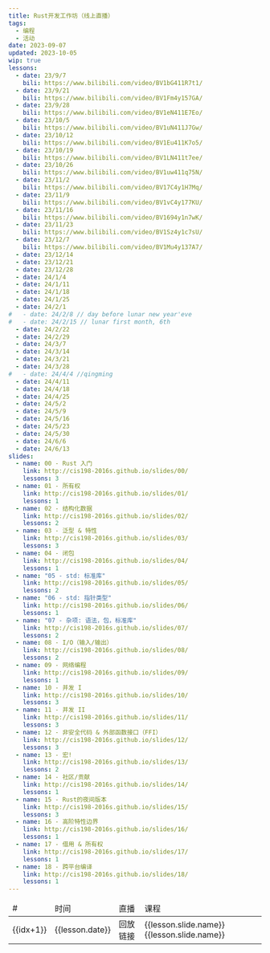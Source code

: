```yaml
---
title: Rust开发工作坊（线上直播）
tags:
  - 编程
  - 活动
date: 2023-09-07
updated: 2023-10-05
wip: true
lessons:
  - date: 23/9/7
    bili: https://www.bilibili.com/video/BV1bG411R7t1/
  - date: 23/9/21
    bili: https://www.bilibili.com/video/BV1Fm4y157GA/
  - date: 23/9/28
    bili: https://www.bilibili.com/video/BV1eN411E7Eo/
  - date: 23/10/5
    bili: https://www.bilibili.com/video/BV1uN411J7Gw/
  - date: 23/10/12
    bili: https://www.bilibili.com/video/BV1Eu411K7o5/
  - date: 23/10/19
    bili: https://www.bilibili.com/video/BV1LN411t7ee/
  - date: 23/10/26
    bili: https://www.bilibili.com/video/BV1uw411q75N/
  - date: 23/11/2
    bili: https://www.bilibili.com/video/BV17C4y1H7Mq/
  - date: 23/11/9
    bili: https://www.bilibili.com/video/BV1vC4y177KU/
  - date: 23/11/16
    bili: https://www.bilibili.com/video/BV1694y1n7wK/
  - date: 23/11/23
    bili: https://www.bilibili.com/video/BV1Sz4y1c7sU/
  - date: 23/12/7
    bili: https://www.bilibili.com/video/BV1Mu4y137A7/
  - date: 23/12/14
  - date: 23/12/21
  - date: 23/12/28
  - date: 24/1/4
  - date: 24/1/11
  - date: 24/1/18
  - date: 24/1/25
  - date: 24/2/1
#   - date: 24/2/8 // day before lunar new year'eve
#   - date: 24/2/15 // lunar first month, 6th
  - date: 24/2/22
  - date: 24/2/29
  - date: 24/3/7
  - date: 24/3/14
  - date: 24/3/21
  - date: 24/3/28
#   - date: 24/4/4 //qingming
  - date: 24/4/11
  - date: 24/4/18
  - date: 24/4/25
  - date: 24/5/2
  - date: 24/5/9
  - date: 24/5/16
  - date: 24/5/23
  - date: 24/5/30
  - date: 24/6/6
  - date: 24/6/13
slides:
  - name: 00 - Rust 入门
    link: http://cis198-2016s.github.io/slides/00/
    lessons: 3
  - name: 01 - 所有权
    link: http://cis198-2016s.github.io/slides/01/
    lessons: 1
  - name: 02 - 结构化数据
    link: http://cis198-2016s.github.io/slides/02/
    lessons: 2
  - name: 03 - 泛型 & 特性
    link: http://cis198-2016s.github.io/slides/03/
    lessons: 3
  - name: 04 - 闭包
    link: http://cis198-2016s.github.io/slides/04/
    lessons: 1
  - name: "05 - std: 标准库"
    link: http://cis198-2016s.github.io/slides/05/
    lessons: 2
  - name: "06 - std: 指针类型"
    link: http://cis198-2016s.github.io/slides/06/
    lessons: 1
  - name: "07 - 杂项: 语法，包，标准库"
    link: http://cis198-2016s.github.io/slides/07/
    lessons: 2
  - name: 08 - I/O（输入/输出）
    link: http://cis198-2016s.github.io/slides/08/
    lessons: 2
  - name: 09 - 网络编程
    link: http://cis198-2016s.github.io/slides/09/
    lessons: 1
  - name: 10 - 并发 I
    link: http://cis198-2016s.github.io/slides/10/
    lessons: 3
  - name: 11 - 并发 II
    link: http://cis198-2016s.github.io/slides/11/
    lessons: 3
  - name: 12 - 非安全代码 & 外部函数接口（FFI）
    link: http://cis198-2016s.github.io/slides/12/
    lessons: 3
  - name: 13 - 宏!
    link: http://cis198-2016s.github.io/slides/13/
    lessons: 2
  - name: 14 - 社区/贡献
    link: http://cis198-2016s.github.io/slides/14/
    lessons: 1
  - name: 15 - Rust的夜间版本
    link: http://cis198-2016s.github.io/slides/15/
    lessons: 3
  - name: 16 - 高阶特性边界
    link: http://cis198-2016s.github.io/slides/16/
    lessons: 1
  - name: 17 - 借用 & 所有权
    link: http://cis198-2016s.github.io/slides/17/
    lessons: 1
  - name: 18 - 跨平台编译
    link: http://cis198-2016s.github.io/slides/18/
    lessons: 1
---
```


<script setup>
import { useData } from 'vitepress'
import { isProxy, toRaw } from 'vue';

const { frontmatter } = useData()
const lessons = toRaw(frontmatter.value).lessons
const slides = toRaw(frontmatter.value).slides
let start = 0;
for (let i = 0; i < slides.length; i++) {
  let end = start +slides[i].lessons;
  lessons[start].slide = slides[i];
  start = end;
}

// function getTitle(number) {
//     return `第 ${number} 课【${ lessons[number - 1].date }】 ${ lessons[number - 1]?.name }`;
// }

</script>

<table class="rust_table">

<thead>
<tr>
<td>#</td>
<td>时间</td>
<td>直播</td>
<td>课程</td>
</tr>
</thead>

<tbody>

<tr v-for="(lesson, idx) in lessons">
<td>{{idx+1}}</td>
<td>{{lesson.date}}</td>
<td>
<a v-if="lesson.bili" :href="lesson.bili" target="_blank">回放链接</a>
</td>
<td v-if="lesson.slide && lesson.slide.lessons > 0" :rowspan="lesson.slide.lessons">
<a v-if="lesson.slide.link" :href="lesson.slide.link" target="_blank">{{lesson.slide.name}}</a>
<span v-else>{{lesson.slide.name}}</span>
</td>
</tr>

</tbody>

</table>

<style>
    table.rust_table {

    }
</style>

